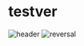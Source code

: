 # testver
![header](https://capsule-render.vercel.app/api?type=rect&color=FCB6D0&text=HGMP)
![reversal](https://capsule-render.vercel.app/api?type=rect&text=HGMP&fontAlign=25&fontSize=60&desc=Handong%20Gym%20Management%20Program&descAlign=60&descAlignY=50&theme=calm)
